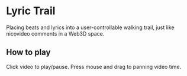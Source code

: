 # Lyric Trail
Placing beats and lyrics into a user-controllable walking trail, just like nicovideo comments in a Web3D space.

## How to play
Click video to play/pause.
Press mouse and drag to panning video time.
